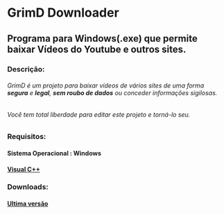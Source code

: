 # GrimD Downloader
## Programa para Windows(.exe) que permite baixar Vídeos do Youtube e outros sites.

### Descrição:

###### GrimD é um projeto para baixar vídeos de vários sites de uma forma **segura** e **legal**, **sem roubo de dados** ou conceder informações sigilosas.

######  Você tem total liberdade para editar este projeto e torná-lo seu.

### Requisitos:

#### Sistema Operacional : **Windows**
#### [Visual C++](https://aka.ms/vs/16/release/vc_redist.x64.exe)

### Downloads:

#### [Ultima versão]()
